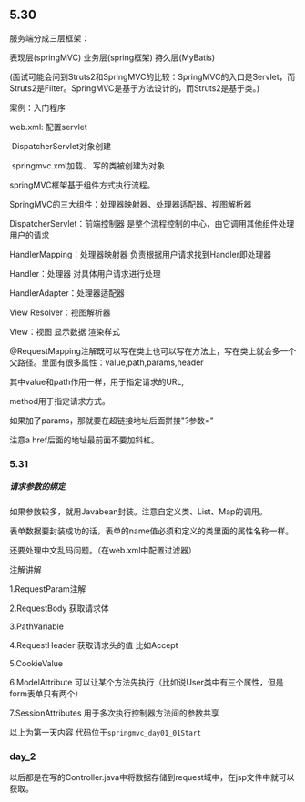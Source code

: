 ## 5.30

服务端分成三层框架：

表现层(springMVC)  业务层(spring框架)  持久层(MyBatis)

(面试可能会问到Struts2和SpringMVC的比较：SpringMVC的入口是Servlet，而Struts2是Filter。SpringMVC是基于方法设计的，而Struts2是基于类。)



案例：入门程序   

web.xml: 配置servlet  

​                 DispatcherServlet对象创建

​                 springmvc.xml加载、 写的类被创建为对象

 

springMVC框架基于组件方式执行流程。

SpringMVC的三大组件：处理器映射器、处理器适配器、视图解析器       

DispatcherServlet：前端控制器   是整个流程控制的中心，由它调用其他组件处理用户的请求

HandlerMapping：处理器映射器   负责根据用户请求找到Handler即处理器

Handler：处理器   对具体用户请求进行处理

HandlerAdapter：处理器适配器

View Resolver：视图解析器

View：视图   显示数据 渲染样式



@RequestMapping注解既可以写在类上也可以写在方法上，写在类上就会多一个父路径。里面有很多属性：value,path,params,header

其中value和path作用一样，用于指定请求的URL,

method用于指定请求方式。

如果加了params，那就要在超链接地址后面拼接"?参数="

注意a href后面的地址最前面不要加斜杠。



### 5.31

##### 请求参数的绑定

如果参数较多，就用Javabean封装。注意自定义类、List、Map的调用。

表单数据要封装成功的话，表单的name值必须和定义的类里面的属性名称一样。

还要处理中文乱码问题。（在web.xml中配置过滤器）



注解讲解

1.RequestParam注解

2.RequestBody  获取请求体

3.PathVariable

4.RequestHeader  获取请求头的值 比如Accept

5.CookieValue

6.ModelAttribute  可以让某个方法先执行（比如说User类中有三个属性，但是form表单只有两个）

7.SessionAttributes  用于多次执行控制器方法间的参数共享

以上为第一天内容  代码位于`springmvc_day01_01Start`



### day_2

以后都是在写的Controller.java中将数据存储到request域中，在jsp文件中就可以获取。











